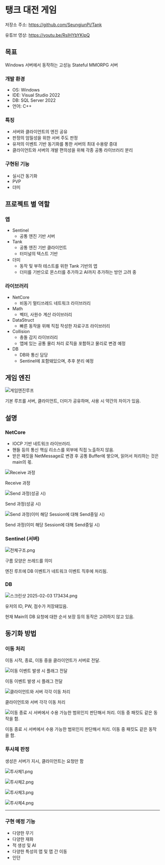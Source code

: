 # 탱크 대전 게임

저장소 주소: https://github.com/SeungjunPi/Tank

유튜브 영상: https://youtu.be/RslHYbYKlpQ

## 목표

Windows 서버에서 동작하는 고성능 Stateful MMORPG 서버

### 개발 환경

- OS: Windows
- IDE: Visual Studio 2022
- DB: SQL Server 2022
- 언어: C++

### 특징

- 서버와 클라이언트의 엔진 공유
- 판정의 엄밀성을 위한 서버 주도 판정
- 유저의 이벤트 기반 동기화를 통한 서버의 최대 수용량 증대
- 클라이언트와 서버의 개발 편의성을 위해 각종 공통 라이브러리 분리

### 구현된 기능

- 실시간 동기화
- PVP
- 더미

## 프로젝트 별 역할

### 앱

- Sentinel
    - 공통 엔진 기반 서버
- Tank
    - 공통 엔진 기반 클라이언트
    - 터미널의 텍스트 기반
- 더미
    - 동작 및 부하 테스트를 위한 Tank 기반의 앱
    - 더미를 기반으로 몬스터를 추가하고 AI까지 추가하는 방안 고려 중

### 라이브러리

- NetCore
    - 비동기 멀티쓰레드 네트워크 라이브러리
- Math
    - 벡터, 사원수 계산 라이브러리
- DataStruct
    - 빠른 동작을 위해 직접 작성한 자료구조 라이브러리
- Collision
    - 충돌 감지 라이브러리
    - 앱에 있는 공통 물리 처리 로직을 포함하고 물리로 변경 예정
- DB
    - DB와 통신 담당
    - Sentinel에 포함돼있으며, 추후 분리 예정

## 게임 엔진

![게임엔진루프](/pictures/게임엔진루프.png)

기본 루프를 서버, 클라이언트, 더미가 공유하며, 사용 시 약간의 차이가 있음.

## 설명

### NetCore

- IOCP 기반 네트워크 라이브러리.
- 핸들 등의 통신 핵심 리소스를 외부에 직접 노출하지 않음.
- 받은 패킷을 NetMessage로 변경 후 공통 Buffer에 쌓으며, 읽어서 처리하는 것은 main의 몫.

![Receive 과정](/pictures/NetCoreReceive.png)

Receive 과정

![Send 과정(성공 시)](/pictures/NetCoreSend성공.png)

Send 과정(성공 시)

![Send 과정(이미 해당 Session에 대해 Send중일 시)](/pictures/NetCoreSend실행중.png)

Send 과정(이미 해당 Session에 대해 Send중일 시)

### Sentinel (서버)

![전체구조.png](/pictures/서버구조.png)

구름 모양은 쓰레드를 의미

엔진 루프에 DB 이벤트가 네트워크 이벤트 직후에 처리됨. 

### DB

![스크린샷 2025-02-03 173434.png](/pictures/DB구조.png)

유저의 ID, PW, 점수가 저장돼있음.

현재 Main의 DB 요청에 대한 순서 보장 등의 동작은 고려하지 않고 있음.

## 동기화 방법

### 이동 처리

이동 시작, 종료, 이동 중을 클라이언트가 서버로 전달.

![이동 이벤트 발생 시 플래그 전달](/pictures/이동1.png)

이동 이벤트 발생 시 플래그 전달

![클라이언트와 서버 각각 이동 처리](/pictures/이동2.png)

클라이언트와 서버 각각 이동 처리

![이동 종료 시 서버에서 수용 가능한 범위인지 판단해서 처리. 이동 중 패킷도 같은 동작을 함.](/pictures/이동3.png)

이동 종료 시 서버에서 수용 가능한 범위인지 판단해서 처리. 이동 중 패킷도 같은 동작을 함.

### 투사체 판정

생성은 서버가 지시, 클라이언트는 요청만 함

![투사체1.png](/pictures/투사체1.png)

![투사체2.png](/pictures/투사체2.png)

![투사체3.png](/pictures/투사체3.png)

![투사체4.png](/pictures/투사체4.png)

---

### 구현 예정 기능

- 다양한 무기
- 다양한 재화
- 적 생성 및 AI
- 다양한 특성의 맵 및 맵 간 이동
- 인던